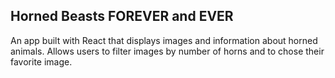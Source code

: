 ## Horned Beasts FOREVER and EVER
An app built with React that displays images and information about horned animals.
Allows users to filter images by number of horns and to chose their favorite image.

